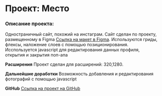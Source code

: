# Проект: Место
### Описание проекта: 
Одностраничный сайт, похожий на инстаграм. Сайт сделан по проекту, размещенному в Figma [Ссылка на макет в Figma](https://www.figma.com/file/2cn9N9jSkmxD84oJik7xL7/JavaScript.-Sprint-4?node-id=0%3A1). 
Используются гриды, флексы, наложение слоев с помощью позиционирования. Исспользуется javascript для редактирования данных профиля, открытия и закрытия поп-апа

**Расширения**
Проект сделан для расширений: 320,1280.

**Дальнейшие доработки**
Возможность добавления и редактирования фотографий с помощью javascript

**GitHub**
[Ссылка на проект на GitHub]( https://alla-katkova.github.io/russian-travel/)
